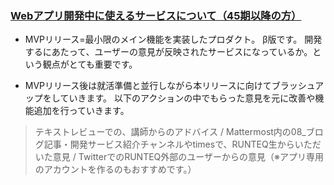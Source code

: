 ### [Webアプリ開発中に使えるサービスについて（45期以降の方）](https://school.runteq.jp/v2/mypage/helps/articles/how_to_solve_web_application?gretel_word=Web%E3%82%A2%E3%83%97%E3%83%AA%E9%96%A2%E9%80%A3)
- MVPリリース=最小限のメイン機能を実装したプロダクト。 β版です。
開発するにあたって、ユーザーの意見が反映されたサービスになっているか。という観点がとても重要です。

- MVPリリース後は就活準備と並行しながら本リリースに向けてブラッシュアップをしていきます。
以下のアクションの中でもらった意見を元に改善や機能追加を行っていきます。
> テキストレビューでの、講師からのアドバイス / Mattermost内の08_ブログ記事・開発サービス紹介チャンネルやtimesで、RUNTEQ生からいただいた意見 / TwitterでのRUNTEQ外部のユーザーからの意見（※アプリ専用のアカウントを作るのもおすすめです。）
